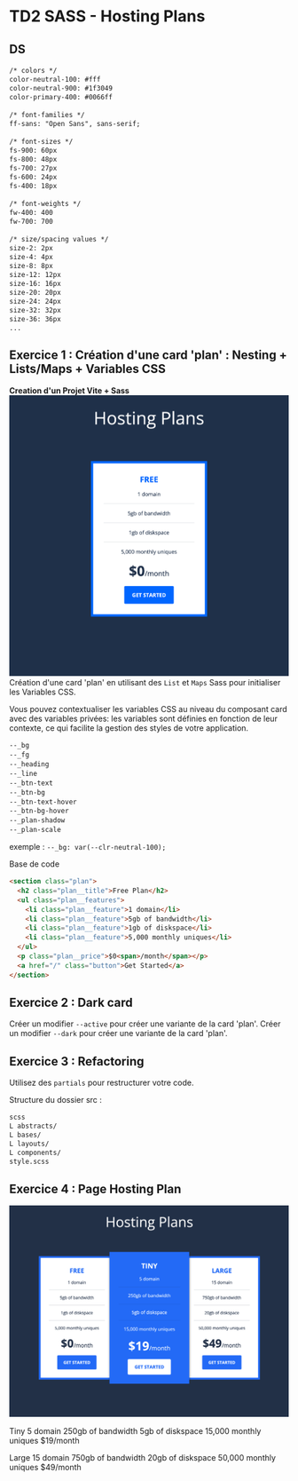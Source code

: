 # TD2 SASS - Hosting Plans

## DS

```
/* colors */
color-neutral-100: #fff
color-neutral-900: #1f3049
color-primary-400: #0066ff

/* font-families */
ff-sans: "Open Sans", sans-serif;

/* font-sizes */
fs-900: 60px
fs-800: 48px
fs-700: 27px
fs-600: 24px
fs-400: 18px

/* font-weights */
fw-400: 400
fw-700: 700

/* size/spacing values */
size-2: 2px
size-4: 4px
size-8: 8px
size-12: 12px
size-16: 16px
size-20: 20px
size-24: 24px
size-32: 32px
size-36: 36px
...
```

## Exercice 1 : Création d'une card 'plan' : Nesting + Lists/Maps + Variables CSS

**Creation d'un Projet Vite + Sass**
![Exercice 1 - Aperçu de la card plan](Exo_1_4.png)
Création d'une card 'plan' en utilisant des `List` et `Maps` Sass pour initialiser les Variables CSS.

Vous pouvez contextualiser les variables CSS au niveau du composant card avec des variables privées: les variables sont définies en fonction de leur contexte, ce qui facilite la gestion des styles de votre application.

```css
--_bg
--_fg
--_heading
--_line
--_btn-text
--_btn-bg
--_btn-text-hover
--_btn-bg-hover
--_plan-shadow
--_plan-scale
```

exemple : `--_bg: var(--clr-neutral-100);`

Base de code

```html
<section class="plan">
  <h2 class="plan__title">Free Plan</h2>
  <ul class="plan__features">
    <li class="plan__feature">1 domain</li>
    <li class="plan__feature">5gb of bandwidth</li>
    <li class="plan__feature">1gb of diskspace</li>
    <li class="plan__feature">5,000 monthly uniques</li>
  </ul>
  <p class="plan__price">$0<span>/month</span></p>
  <a href="/" class="button">Get Started</a>
</section>
```

## Exercice 2 : Dark card

Créer un modifier `--active` pour créer une variante de la card 'plan'.
Créer un modifier `--dark` pour créer une variante de la card 'plan'.

## Exercice 3 : Refactoring

Utilisez des `partials` pour restructurer votre code.

Structure du dossier src :

```
scss
L abstracts/
L bases/
L layouts/
L components/
style.scss
```

## Exercice 4 : Page Hosting Plan

![Exercice 4 - Aperçu de la card plan](TD2_pricing.png)

Tiny
5 domain
250gb of bandwidth
5gb of diskspace
15,000 monthly uniques
$19/month

Large
15 domain
750gb of bandwidth
20gb of diskspace
50,000 monthly uniques
$49/month
